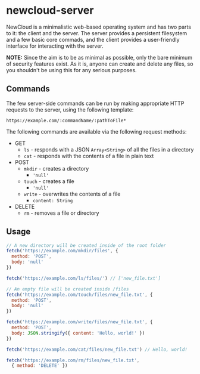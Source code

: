 # newcloud-server

NewCloud is a minimalistic web-based operating system and has two parts to it: the client and the server. The server provides a persistent filesystem and a few basic core commads, and the client provides a user-friendly interface for interacting with the server.

**NOTE:** Since the aim is to be as minimal as possible, only the bare minimum of security features exist. As it is, anyone can create and delete any files, so you shouldn't be using this for any serious purposes.

## Commands

The few server-side commands can be run by making appropriate HTTP requests to the server, using the following template:

```
https://example.com/:commandName/:pathToFile*
```

The following commands are available via the following request methods:

- GET
  - `ls` - responds with a JSON `Array<String>` of all the files in a directory
  - `cat` - responds with the contents of a file in plain text
- POST
  - `mkdir` - creates a directory
    - `'null'`
  - `touch` - creates a file
    - `'null'`
  - `write` - overwrites the contents of a file
    - `content: String`
- DELETE
  - `rm` - removes a file or directory

## Usage
```javascript
// A new directory will be created inside of the root folder
fetch('https://example.com/mkdir/files', {
  method: 'POST',
  body: 'null'
})

fetch('https://example.com/ls/files/') // ['new_file.txt']

// An empty file will be created inside /files
fetch('https://example.com/touch/files/new_file.txt', {
  method: 'POST',
  body: 'null'
})

fetch('https://example.com/write/files/new_file.txt', {
  method: 'POST',
  body: JSON.stringify({ content: 'Hello, world!' })
})

fetch('https://example.com/cat/files/new_file.txt') // Hello, world!

fetch('https://example.com/rm/files/new_file.txt',
  { method: 'DELETE' })
```
